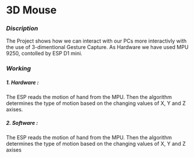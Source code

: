 # 3D Mouse
### _Discription_

The Project shows how we can interact with our PCs more interactivly with the use of 3-dimentional Gesture Capture. As Hardware we have used MPU 9250, contolled by ESP D1 mini. 

### _Working_

##### 1. Hardware :
The ESP reads the motion of hand from the MPU. Then the algorithm determines the type of motion based on the changing values of X, Y and Z axises.
##### 2. Software :
The ESP reads the motion of hand from the MPU. Then the algorithm determines the type of motion based on the changing values of X, Y and Z axises   
